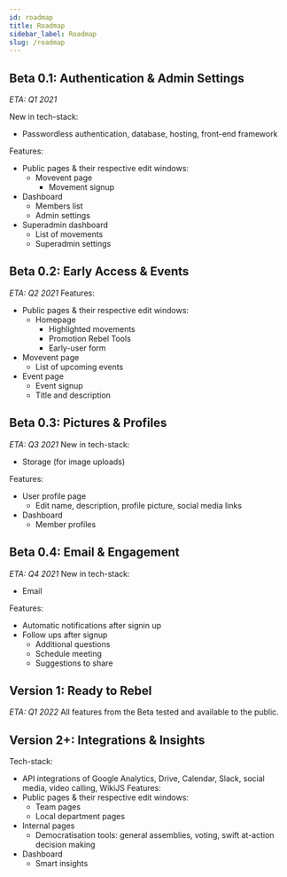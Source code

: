 ```yaml
---
id: roadmap
title: Roadmap
sidebar_label: Roadmap
slug: /roadmap
---
```


## Beta 0.1: Authentication & Admin Settings
*ETA: Q1 2021*

New in tech-stack:
- Passwordless authentication, database, hosting, front-end framework

Features:
- Public pages & their respective edit windows:
  - Movevent page
    - Movement signup
- Dashboard
  - Members list
  - Admin settings
- Superadmin dashboard
  - List of movements
  - Superadmin settings

## Beta 0.2: Early Access & Events
*ETA: Q2 2021*
Features:
- Public pages & their respective edit windows:
  - Homepage
    - Highlighted movements
    - Promotion Rebel Tools
    - Early-user form 
- Movevent page
  - List of upcoming events
- Event page
  - Event signup
  - Title and description

## Beta 0.3: Pictures & Profiles
*ETA: Q3 2021*
New in tech-stack:
- Storage (for image uploads)

Features:
- User profile page
  - Edit name, description, profile picture, social media links
- Dashboard
  - Member profiles

## Beta 0.4: Email & Engagement
*ETA: Q4 2021*
New in tech-stack:
- Email

Features:
- Automatic notifications after signin up
- Follow ups after signup
  - Additional questions
  - Schedule meeting
  - Suggestions to share

## Version 1: Ready to Rebel
*ETA: Q1 2022*
All features from the Beta tested and available to the public.

## Version 2+: Integrations & Insights
Tech-stack:
- API integrations of Google Analytics, Drive, Calendar, Slack, social media, video calling, WikiJS
Features:
- Public pages & their respective edit windows:
  - Team pages
  - Local department pages
- Internal pages
  - Democratisation tools: general assemblies, voting, swift at-action decision making
- Dashboard
  - Smart insights

